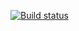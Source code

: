 [![Build status](https://ci.appveyor.com/api/projects/status/hrx6tq6eg8higa30?svg=true)](https://ci.appveyor.com/project/EkaterinaZak612/basic3-1-y2ibm)
